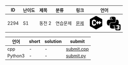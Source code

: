 | ID | 난이도 | 제목 | 분류 | 링크 | 언어 |
| -- | ---- | :-- | :-- | --- | --- |
| 2294 | S1 | 동전 2 | 연습문제 | [문제](https://www.acmicpc.net/problem/2294) | [![cpp](/assets/cpp.svg)](/solutions/%5BS1%5D2294%20동전%202/submit.cpp) [![python3](/assets/python3.svg)](/solutions/%5BS1%5D2294%20동전%202/submit.py)  |

| 언어 | short | solution | submit |
| --- | ----- | -------- | ------ |
| cpp | - | - | [submit.cpp](submit.cpp) |
| Python3 | - | - | [submit.py](submit.py) |
